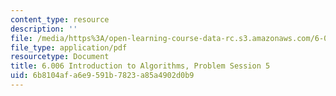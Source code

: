```yaml
---
content_type: resource
description: ''
file: /media/https%3A/open-learning-course-data-rc.s3.amazonaws.com/6-006-introduction-to-algorithms-spring-2020/6b8104afa6e9591b7823a85a4902d0b9_MIT6_006S20_prob5.pdf
file_type: application/pdf
resourcetype: Document
title: 6.006 Introduction to Algorithms, Problem Session 5
uid: 6b8104af-a6e9-591b-7823-a85a4902d0b9
---
```

